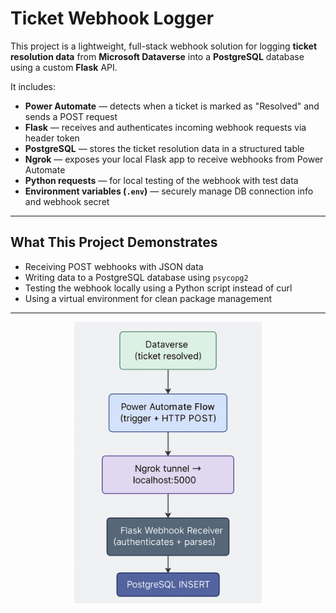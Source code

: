 # Ticket Webhook Logger

This project is a lightweight, full-stack webhook solution for logging **ticket resolution data** from **Microsoft Dataverse** into a **PostgreSQL** database using a custom **Flask** API.

It includes:

- **Power Automate** — detects when a ticket is marked as "Resolved" and sends a POST request
- **Flask** — receives and authenticates incoming webhook requests via header token
- **PostgreSQL** — stores the ticket resolution data in a structured table
- **Ngrok** — exposes your local Flask app to receive webhooks from Power Automate
- **Python requests** — for local testing of the webhook with test data
- **Environment variables (`.env`)** — securely manage DB connection info and webhook secret

---

## What This Project Demonstrates

- Receiving POST webhooks with JSON data
- Writing data to a PostgreSQL database using `psycopg2`
- Testing the webhook locally using a Python script instead of curl
- Using a virtual environment for clean package management

---

<div align="center">
  <img src="https://raw.githubusercontent.com/jonathanduru/TicketWebhookLogger/main/images/WebhookLoggerFlowChart.png" alt="Webhook to Postgres Flow" width="300"/>
</div>

